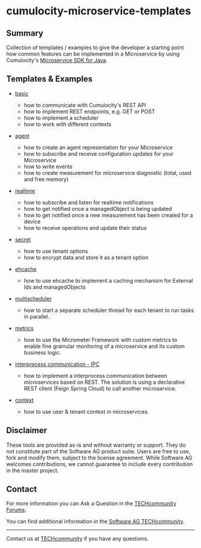 # cumulocity-microservice-templates

## Summary

Collection of templates / examples to give the developer a starting point how common features can be implemented in a Microservice by using Cumulocity's [Microservice SDK for Java](https://cumulocity.com/guides/microservice-sdk/java/).

## Templates & Examples

- [basic](basic) 
    - how to communicate with Cumulocity's REST API
    - how to implement REST endpoints, e.g. GET or POST
    - how to implement a scheduler
    - how to work with different contexts

- [agent](agent)
    - how to create an agent representation for your Microservice
    - how to subscribe and receive configuration updates for your Microservice
    - how to write events
    - how to create measurement for microservice diagnostic (total, used and free memory)

- [realtime](realtime)
    - how to subscribe and listen for realtime notifications
    - how to get notified once a managedObject is being updated
    - how to get notified once a new measurement has been created for a device
    - how to receive operations and update their status

- [secret](secret)
    - how to use tenant options
    - how to encrypt data and store it as a tenant option

- [ehcache](ehcache)
    - how to use ehcache to implement a caching mechanism for External Ids and managedObjects

- [multischeduler](multischeduler)
    - how to start a separate scheduler thread for each tenant to run tasks in parallel.

- [metrics](metrics)
    - how to use the Micrometer Framework with custom metrics to enable fine grainular monitoring of a microservice and its custom business logic.

- [interprocess communication - IPC](ipc)
    - how to implement a interprocess communication between microservices based on REST. The solution is using a declarative REST client (Feign Spring Cloud) to call another microservice.
- [context](context)
    - how to use user & tenant context in microservices.

## Disclaimer

These tools are provided as-is and without warranty or support. They do not constitute part of the Software AG product suite. Users are free to use, fork and modify them, subject to the license agreement. While Software AG welcomes contributions, we cannot guarantee to include every contribution in the master project.

## Contact

For more information you can Ask a Question in the [TECHcommunity Forums](https://tech.forums.softwareag.com/tags/c/forum/1/Cumulocity-IoT).

You can find additional information in the [Software AG TECHcommunity](https://tech.forums.softwareag.com/tag/Cumulocity-IoT).

_________________
Contact us at [TECHcommunity](mailto:technologycommunity@softwareag.com?subject=Github/SoftwareAG) if you have any questions.
